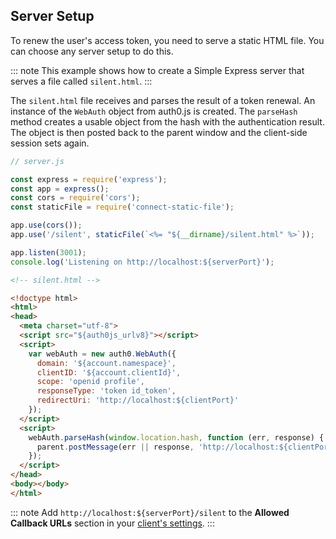 ## Server Setup

To renew the user's access token, you need to serve a static HTML file. You can choose any server setup to do this. 

::: note
This example shows how to create a Simple Express server that serves a file called `silent.html`.
:::

The `silent.html` file receives and parses the result of a token renewal. An instance of the `WebAuth` object from auth0.js is created. The `parseHash` method creates a usable object from the hash with the authentication result. The object is then posted back to the parent window and the client-side session sets again. 

```js
// server.js

const express = require('express');
const app = express();
const cors = require('cors');
const staticFile = require('connect-static-file');

app.use(cors());
app.use('/silent', staticFile(`<%= "${__dirname}/silent.html" %>`));

app.listen(3001);
console.log('Listening on http://localhost:${serverPort}');
```

```html
<!-- silent.html -->

<!doctype html>
<html>
<head>
  <meta charset="utf-8">
  <script src="${auth0js_urlv8}"></script>
  <script>
    var webAuth = new auth0.WebAuth({
      domain: '${account.namespace}',
      clientID: '${account.clientId}',
      scope: 'openid profile',
      responseType: 'token id_token',
      redirectUri: 'http://localhost:${clientPort}'
    });
  </script>
  <script>
    webAuth.parseHash(window.location.hash, function (err, response) {
      parent.postMessage(err || response, 'http://localhost:${clientPort}');
    });
  </script>
</head>
<body></body>
</html>
```
::: note
Add `http://localhost:${serverPort}/silent` to the **Allowed Callback URLs** section in your [client's settings](${manage_url}/#/clients/${account.clientId}/settings).
:::